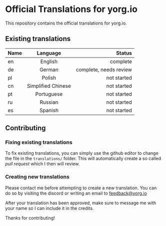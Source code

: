 # Official Translations for yorg.io

This repository contains the official translations for yorg.io.

## Existing translations

| Name        | Language           | Status  |
| ------------- |:-------------:| -----:|
| en      | English | complete |
| de      | German      |  complete, needs review |
| pl | Polish      |  not started |
| cn | Simplified Chinese      |  not started |
| pt | Portuguese      |  not started |
| ru | Russian      |  not started |
| es | Spanish      |  not started |


## Contributing

### Fixing existing translations

To fix existing translations, you can simply use the github editor to change the file in the `translations/` folder. This will automatically create a so called *pull request* which I then will review.

### Creating new translations

Please contact me before attempting to create a new translation. You can do so by visiting the discord or writing an email to feedback@yorg.io


After your translation has been approved, make sure to message me with your name so I can include it in the credits.

Thanks for contributing!
